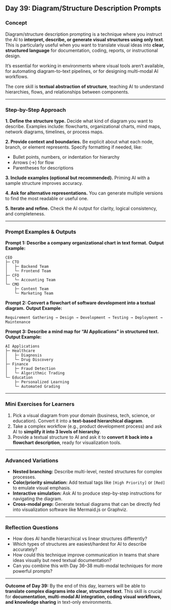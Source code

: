 ## **Day 39: Diagram/Structure Description Prompts**

### **Concept**

Diagram/structure description prompting is a technique where you instruct the AI to **interpret, describe, or generate visual structures using only text**. This is particularly useful when you want to translate visual ideas into **clear, structured language** for documentation, coding, reports, or instructional design.

It’s essential for working in environments where visual tools aren’t available, for automating diagram-to-text pipelines, or for designing multi-modal AI workflows.

The core skill is **textual abstraction of structure**, teaching AI to understand hierarchies, flows, and relationships between components.

---

### **Step-by-Step Approach**

**1. Define the structure type.**
Decide what kind of diagram you want to describe. Examples include: flowcharts, organizational charts, mind maps, network diagrams, timelines, or process maps.

**2. Provide context and boundaries.**
Be explicit about what each node, branch, or element represents. Specify formatting if needed, like:

* Bullet points, numbers, or indentation for hierarchy
* Arrows (→) for flow
* Parentheses for descriptions

**3. Include examples (optional but recommended).**
Priming AI with a sample structure improves accuracy.

**4. Ask for alternative representations.**
You can generate multiple versions to find the most readable or useful one.

**5. Iterate and refine.**
Check the AI output for clarity, logical consistency, and completeness.

---

### **Prompt Examples & Outputs**

**Prompt 1: Describe a company organizational chart in text format.**
**Output Example:**

```
CEO
├─ CTO
│   ├─ Backend Team
│   └─ Frontend Team
├─ CFO
│   └─ Accounting Team
└─ CMO
    ├─ Content Team
    └─ Marketing Team
```

**Prompt 2: Convert a flowchart of software development into a textual diagram.**
**Output Example:**

```
Requirement Gathering → Design → Development → Testing → Deployment → Maintenance
```

**Prompt 3: Describe a mind map for “AI Applications” in structured text.**
**Output Example:**

```
AI Applications
├─ Healthcare
│   ├─ Diagnosis
│   └─ Drug Discovery
├─ Finance
│   ├─ Fraud Detection
│   └─ Algorithmic Trading
└─ Education
    ├─ Personalized Learning
    └─ Automated Grading
```

---

### **Mini Exercises for Learners**

1. Pick a visual diagram from your domain (business, tech, science, or education). Convert it into a **text-based hierarchical diagram**.
2. Take a complex workflow (e.g., product development process) and ask AI to **simplify it into 3 levels of hierarchy**.
3. Provide a textual structure to AI and ask it to **convert it back into a flowchart description**, ready for visualization tools.

---

### **Advanced Variations**

* **Nested branching:** Describe multi-level, nested structures for complex processes.
* **Color/priority simulation:** Add textual tags like `[High Priority]` or `[Red]` to emulate visual emphasis.
* **Interactive simulation:** Ask AI to produce step-by-step instructions for navigating the diagram.
* **Cross-modal prep:** Generate textual diagrams that can be directly fed into visualization software like Mermaid.js or Graphviz.

---

### **Reflection Questions**

* How does AI handle hierarchical vs linear structures differently?
* Which types of structures are easiest/hardest for AI to describe accurately?
* How could this technique improve communication in teams that share ideas visually but need textual documentation?
* Can you combine this with Day 36–38 multi-modal techniques for more powerful prompts?

---

**Outcome of Day 39:**
By the end of this day, learners will be able to **translate complex diagrams into clear, structured text**. This skill is crucial for **documentation, multi-modal AI integration, coding visual workflows, and knowledge sharing** in text-only environments.
